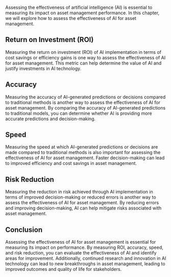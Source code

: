 
Assessing the effectiveness of artificial intelligence (AI) is essential to measuring its impact on asset management performance. In this chapter, we will explore how to assess the effectiveness of AI for asset management.

Return on Investment (ROI)
--------------------------

Measuring the return on investment (ROI) of AI implementation in terms of cost savings or efficiency gains is one way to assess the effectiveness of AI for asset management. This metric can help determine the value of AI and justify investments in AI technology.

Accuracy
--------

Measuring the accuracy of AI-generated predictions or decisions compared to traditional methods is another way to assess the effectiveness of AI for asset management. By comparing the accuracy of AI-generated predictions to traditional models, you can determine whether AI is providing more accurate predictions and decision-making.

Speed
-----

Measuring the speed at which AI-generated predictions or decisions are made compared to traditional methods is also important for assessing the effectiveness of AI for asset management. Faster decision-making can lead to improved efficiency and cost savings in asset management.

Risk Reduction
--------------

Measuring the reduction in risk achieved through AI implementation in terms of improved decision-making or reduced errors is another way to assess the effectiveness of AI for asset management. By reducing errors and improving decision-making, AI can help mitigate risks associated with asset management.

Conclusion
----------

Assessing the effectiveness of AI for asset management is essential for measuring its impact on performance. By measuring ROI, accuracy, speed, and risk reduction, you can evaluate the effectiveness of AI and identify areas for improvement. Additionally, continued research and innovation in AI technology can lead to new breakthroughs in asset management, leading to improved outcomes and quality of life for stakeholders.
